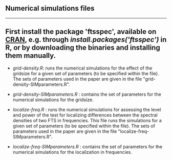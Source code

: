 ## Numerical simulations files

--------------------------------------------------
First install the package 'ftsspec', available on [CRAN](https://cran.r-project.org/web/packages/ftsspec/index.html), e.g.  through
*install.packages('ftsspec')* in R, or by downloading the binaries and installing them manually.
--------------------------------------------------

* *grid-density.R*:  runs the numerical simulations for the effect of the gridsize
  for a given set of parameters (to be specified within the file). The sets of
  parameters used in the paper are given in the file
  "grid-density-SIMparameters.R".

* *grid-density-SIMparameters.R* : contains the set of parameters for the
  numerical simulations for the gridsize.

* *localize-freq.R* :  runs the numerical simulations for assessing the level and
  power of the test for localizing differences between the spectral densities
  of two FTS in frequencies. This file runs the simulations 
  for a given set of parameters (to be specified within the file). The sets of
  parameters used in the paper are given in the file
  "localize-freq-SIMparameters.R".

* *localize-freq-SIMparameters.R* : contains the set of parameters for the
  numerical simulations for the localization in frequencies.

